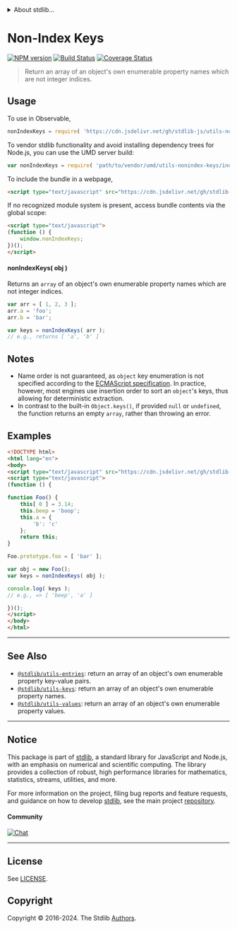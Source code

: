 <!--

@license Apache-2.0

Copyright (c) 2019 The Stdlib Authors.

Licensed under the Apache License, Version 2.0 (the "License");
you may not use this file except in compliance with the License.
You may obtain a copy of the License at

   http://www.apache.org/licenses/LICENSE-2.0

Unless required by applicable law or agreed to in writing, software
distributed under the License is distributed on an "AS IS" BASIS,
WITHOUT WARRANTIES OR CONDITIONS OF ANY KIND, either express or implied.
See the License for the specific language governing permissions and
limitations under the License.

-->


<details>
  <summary>
    About stdlib...
  </summary>
  <p>We believe in a future in which the web is a preferred environment for numerical computation. To help realize this future, we've built stdlib. stdlib is a standard library, with an emphasis on numerical and scientific computation, written in JavaScript (and C) for execution in browsers and in Node.js.</p>
  <p>The library is fully decomposable, being architected in such a way that you can swap out and mix and match APIs and functionality to cater to your exact preferences and use cases.</p>
  <p>When you use stdlib, you can be absolutely certain that you are using the most thorough, rigorous, well-written, studied, documented, tested, measured, and high-quality code out there.</p>
  <p>To join us in bringing numerical computing to the web, get started by checking us out on <a href="https://github.com/stdlib-js/stdlib">GitHub</a>, and please consider <a href="https://opencollective.com/stdlib">financially supporting stdlib</a>. We greatly appreciate your continued support!</p>
</details>

# Non-Index Keys

[![NPM version][npm-image]][npm-url] [![Build Status][test-image]][test-url] [![Coverage Status][coverage-image]][coverage-url] <!-- [![dependencies][dependencies-image]][dependencies-url] -->

> Return an array of an object's own enumerable property names which are not integer indices.



<section class="usage">

## Usage

To use in Observable,

```javascript
nonIndexKeys = require( 'https://cdn.jsdelivr.net/gh/stdlib-js/utils-nonindex-keys@v0.2.0-umd/browser.js' )
```

To vendor stdlib functionality and avoid installing dependency trees for Node.js, you can use the UMD server build:

```javascript
var nonIndexKeys = require( 'path/to/vendor/umd/utils-nonindex-keys/index.js' )
```

To include the bundle in a webpage,

```html
<script type="text/javascript" src="https://cdn.jsdelivr.net/gh/stdlib-js/utils-nonindex-keys@v0.2.0-umd/browser.js"></script>
```

If no recognized module system is present, access bundle contents via the global scope:

```html
<script type="text/javascript">
(function () {
    window.nonIndexKeys;
})();
</script>
```

#### nonIndexKeys( obj )

Returns an `array` of an object's own enumerable property names which are not integer indices.

```javascript
var arr = [ 1, 2, 3 ];
arr.a = 'foo';
arr.b = 'bar';

var keys = nonIndexKeys( arr );
// e.g., returns [ 'a', 'b' ]
```

</section>

<!-- /.usage -->

<section class="notes">

## Notes

-   Name order is not guaranteed, as `object` key enumeration is not specified according to the [ECMAScript specification][ecma-262-for-in]. In practice, however, most engines use insertion order to sort an `object`'s keys, thus allowing for deterministic extraction.
-   In contrast to the built-in `Object.keys()`, if provided `null` or `undefined`, the function returns an empty `array`, rather than throwing an error.

</section>

<!-- /.notes -->

<section class="examples">

## Examples

<!-- eslint no-undef: "error" -->

```html
<!DOCTYPE html>
<html lang="en">
<body>
<script type="text/javascript" src="https://cdn.jsdelivr.net/gh/stdlib-js/utils-nonindex-keys@v0.2.0-umd/browser.js"></script>
<script type="text/javascript">
(function () {

function Foo() {
    this[ 0 ] = 3.14;
    this.beep = 'boop';
    this.a = {
        'b': 'c'
    };
    return this;
}

Foo.prototype.foo = [ 'bar' ];

var obj = new Foo();
var keys = nonIndexKeys( obj );

console.log( keys );
// e.g., => [ 'beep', 'a' ]

})();
</script>
</body>
</html>
```

</section>

<!-- /.examples -->

<!-- Section for related `stdlib` packages. Do not manually edit this section, as it is automatically populated. -->

<section class="related">

* * *

## See Also

-   <span class="package-name">[`@stdlib/utils-entries`][@stdlib/utils/entries]</span><span class="delimiter">: </span><span class="description">return an array of an object's own enumerable property key-value pairs.</span>
-   <span class="package-name">[`@stdlib/utils-keys`][@stdlib/utils/keys]</span><span class="delimiter">: </span><span class="description">return an array of an object's own enumerable property names.</span>
-   <span class="package-name">[`@stdlib/utils-values`][@stdlib/utils/values]</span><span class="delimiter">: </span><span class="description">return an array of an object's own enumerable property values.</span>

</section>

<!-- /.related -->

<!-- Section for all links. Make sure to keep an empty line after the `section` element and another before the `/section` close. -->


<section class="main-repo" >

* * *

## Notice

This package is part of [stdlib][stdlib], a standard library for JavaScript and Node.js, with an emphasis on numerical and scientific computing. The library provides a collection of robust, high performance libraries for mathematics, statistics, streams, utilities, and more.

For more information on the project, filing bug reports and feature requests, and guidance on how to develop [stdlib][stdlib], see the main project [repository][stdlib].

#### Community

[![Chat][chat-image]][chat-url]

---

## License

See [LICENSE][stdlib-license].


## Copyright

Copyright &copy; 2016-2024. The Stdlib [Authors][stdlib-authors].

</section>

<!-- /.stdlib -->

<!-- Section for all links. Make sure to keep an empty line after the `section` element and another before the `/section` close. -->

<section class="links">

[npm-image]: http://img.shields.io/npm/v/@stdlib/utils-nonindex-keys.svg
[npm-url]: https://npmjs.org/package/@stdlib/utils-nonindex-keys

[test-image]: https://github.com/stdlib-js/utils-nonindex-keys/actions/workflows/test.yml/badge.svg?branch=v0.2.0
[test-url]: https://github.com/stdlib-js/utils-nonindex-keys/actions/workflows/test.yml?query=branch:v0.2.0

[coverage-image]: https://img.shields.io/codecov/c/github/stdlib-js/utils-nonindex-keys/main.svg
[coverage-url]: https://codecov.io/github/stdlib-js/utils-nonindex-keys?branch=main

<!--

[dependencies-image]: https://img.shields.io/david/stdlib-js/utils-nonindex-keys.svg
[dependencies-url]: https://david-dm.org/stdlib-js/utils-nonindex-keys/main

-->

[chat-image]: https://img.shields.io/gitter/room/stdlib-js/stdlib.svg
[chat-url]: https://app.gitter.im/#/room/#stdlib-js_stdlib:gitter.im

[stdlib]: https://github.com/stdlib-js/stdlib

[stdlib-authors]: https://github.com/stdlib-js/stdlib/graphs/contributors

[umd]: https://github.com/umdjs/umd
[es-module]: https://developer.mozilla.org/en-US/docs/Web/JavaScript/Guide/Modules

[deno-url]: https://github.com/stdlib-js/utils-nonindex-keys/tree/deno
[deno-readme]: https://github.com/stdlib-js/utils-nonindex-keys/blob/deno/README.md
[umd-url]: https://github.com/stdlib-js/utils-nonindex-keys/tree/umd
[umd-readme]: https://github.com/stdlib-js/utils-nonindex-keys/blob/umd/README.md
[esm-url]: https://github.com/stdlib-js/utils-nonindex-keys/tree/esm
[esm-readme]: https://github.com/stdlib-js/utils-nonindex-keys/blob/esm/README.md
[branches-url]: https://github.com/stdlib-js/utils-nonindex-keys/blob/main/branches.md

[stdlib-license]: https://raw.githubusercontent.com/stdlib-js/utils-nonindex-keys/main/LICENSE

[ecma-262-for-in]: https://262.ecma-international.org/5.1/#sec-12.6.4

<!-- <related-links> -->

[@stdlib/utils/entries]: https://github.com/stdlib-js/utils-entries/tree/umd

[@stdlib/utils/keys]: https://github.com/stdlib-js/utils-keys/tree/umd

[@stdlib/utils/values]: https://github.com/stdlib-js/utils-values/tree/umd

<!-- </related-links> -->

</section>

<!-- /.links -->

